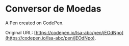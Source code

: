 # Conversor de Moedas

A Pen created on CodePen.

Original URL: [https://codepen.io/Isa-abc/pen/jEOdNpo](https://codepen.io/Isa-abc/pen/jEOdNpo).

